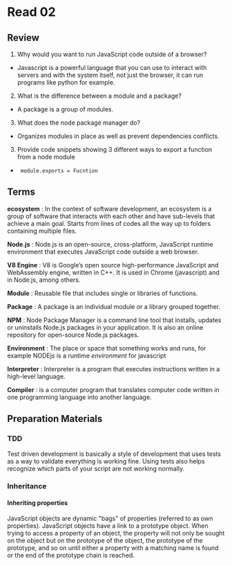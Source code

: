 # Read 02

## Review

1. Why would you want to run JavaScript code outside of a browser?
-  Javascript is a powerful language that you can use to interact with servers and with the system itself, not just the browser, it can run programs like python for example.

2. What is the difference between a module and a package?
-  A package is a group of modules.

3. What does the node package manager do?
-  Organizes modules in place as well as prevent dependencies conflicts.

3. Provide code snippets showing 3 different ways to export a function from a node module
-  ``` module.exports = Fucntion```


## Terms

**ecosystem** : In the context of software development, an ecosystem is a group of software that interacts with each other and have sub-levels that achieve a main goal. Starts from lines of codes all the way up to folders containing multiple files.

**Node.js** : Node.js is an open-source, cross-platform, JavaScript runtime environment that executes JavaScript code outside a web browser.

**V8 Engine** : V8 is Google’s open source high-performance JavaScript and WebAssembly engine, written in C++. It is used in Chrome (javascript) and in Node.js, among others.

**Module** : Reusable file that includes single or libraries of functions.


**Package** : A package is an individual module or a library grouped together.

**NPM** : Node Package Manager is a command line tool that installs, updates or uninstalls Node.js packages in your application. It is also an online repository for open-source Node.js packages.

**Environment** : The place or space that something works and runs, for example NODEjs is a runtime *environment* for javascript

**Interpreter** : Interpreter is a program that executes instructions written in a high-level language. 

**Compiler** : is a computer program that translates computer code written in one programming language into another language.

## Preparation Materials

### TDD
Test driven development is basically a style of development that uses tests as a way to validate everything is working fine. Using tests also helps recognize which parts of your script are not working normally.

### Inheritance

#### Inheriting properties
JavaScript objects are dynamic "bags" of properties (referred to as own properties). JavaScript objects have a link to a prototype object. When trying to access a property of an object, the property will not only be sought on the object but on the prototype of the object, the prototype of the prototype, and so on until either a property with a matching name is found or the end of the prototype chain is reached.